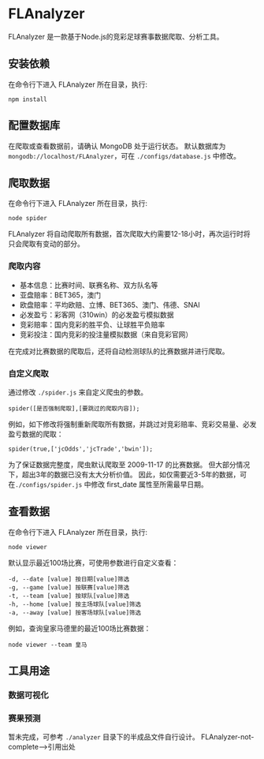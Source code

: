 # FLAnalyzer

FLAnalyzer 是一款基于Node.js的竞彩足球赛事数据爬取、分析工具。

## 安装依赖
在命令行下进入 FLAnalyzer 所在目录，执行:
```
npm install
```

## 配置数据库
在爬取或查看数据前，请确认 MongoDB 处于运行状态。
默认数据库为 `mongodb://localhost/FLAnalyzer`，可在 `./configs/database.js` 中修改。

## 爬取数据
在命令行下进入 FLAnalyzer 所在目录，执行:
```
node spider
```
FLAnalyzer 将自动爬取所有数据，首次爬取大约需要12-18小时，再次运行时将只会爬取有变动的部分。

### 爬取内容

- 基本信息：比赛时间、联赛名称、双方队名等
- 亚盘赔率：BET365，澳门
- 欧盘赔率：平均欧赔、立博、BET365、澳门、伟德、SNAI
- 必发盈亏：彩客网（310win）的必发盈亏模拟数据
- 竞彩赔率：国内竞彩的胜平负、让球胜平负赔率
- 竞彩投注：国内竞彩的投注量模拟数据（来自竞彩官网）

在完成对比赛数据的爬取后，还将自动检测球队的比赛数据并进行爬取。

### 自定义爬取

通过修改 `./spider.js` 来自定义爬虫的参数。
```
spider([是否强制爬取],[要跳过的爬取内容]);
```
例如，如下修改将强制重新爬取所有数据，并跳过对竞彩赔率、竞彩交易量、必发盈亏数据的爬取：

```
spider(true,['jcOdds','jcTrade','bwin']);
```
为了保证数据完整度，爬虫默认爬取至 2009-11-17 的比赛数据。
但大部分情况下，超出3年的数据已没有太大分析价值。
因此，如仅需要近3-5年的数据，可在`./configs/spider.js` 中修改 first_date 属性至所需最早日期。


## 查看数据
在命令行下进入 FLAnalyzer 所在目录，执行:
```
node viewer
```
默认显示最近100场比赛，可使用参数进行自定义查看：

```
-d, --date [value] 按日期[value]筛选
-g, --game [value] 按联赛[value]筛选
-t, --team [value] 按球队[value]筛选
-h, --home [value] 按主场球队[value]筛选
-a, --away [value] 按客场球队[value]筛选
```
例如，查询皇家马德里的最近100场比赛数据：
```
node viewer --team 皇马
```


## 工具用途
### 数据可视化
### 赛果预测
暂未完成，可参考 `./analyzer` 目录下的半成品文件自行设计。
FLAnalyzer-not-complete-->引用出处

